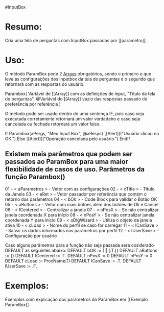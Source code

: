 #InputBox


# Resumo:
Cria uma tela de perguntas com InputBox passadas por [[parametro]].


# Uso:
O método ParamBox pede 2 [Arrays](Array) obrigatórios, sendo o primeiro o que leva as configurações dos inputbox da tela de perguntas e o segundo que retornará com as respostas do usuário.

Parambox(
		Variável de [[Array]] com as definições de input,
		"Título da tela de perguntas",
		 @Variável do [[Array]] vazio das respostas passado de preferência por referência
		 )


O método pode ser usado dentro de uma sentença IF, pois caso seja executada corretamente retornará um valor verdadeiro e caso seja cancelada ou fechada retornará um valor falso.

  If Parambox(aPergs, "Meu Input Box", @aResps)
    [[Alert]]("Usuário clicou no OK.")
  Else
    [[Alert]]("Operação cancelada pelo usuário.")
  EndIf

Existem mais parâmetros que podem ser passados ao ParamBox para uma maior flexibilidade de casos de uso.
Parâmetros da função Parambox()
-------------------------------
01 - < aParametros > - Vetor com as configurações 
02 - < cTitle >            - Titulo da Janela
03 - < aRet >             - Vetor passador por referência que contém o retorno dos parâmetros
04 - < bOk >             - Code Block para validar o Botão OK
05 - < aButtons >      - Vetor com mais botões além dos botões de Ok e Cancel
06 - < lCentered >     - Centralizar a janela
07 - < nPosX >           - Se não centralizar janela coordenada X para início
08 - < nPosY >           - Se não centralizar janela coordenada Y para início
09 - < oDlgWizard >  - Utiliza o objeto da janela ativa
10 - < cLoad >           - Nome do perfil se caso for carregar
11 - < lCanSave >      - Salvar os dados informados nos parâmetros por perfil
12 - < lUserSave >     - Configuração por usuário

Caso alguns parâmetros para a função não seja passada será cosiderado DEFAULT as seguintes abaixo:
DEFAULT bOK             := {|| (.T.)}
DEFAULT aButtons      := {}
DEFAULT lCentered    := .T.
DEFAULT nPosX          := 0
DEFAULT nPosY          := 0
DEFAULT cLoad          := ProcName(1)
DEFAULT lCanSave     := .T.
DEFAULT lUserSave    := .F.



# Exemplos:
Exemplos com explicação dos parâmetros do ParamBox em [[Exemplo ParamBox]].